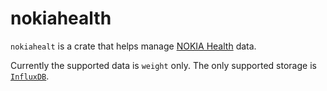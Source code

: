 # nokiahealth

`nokiahealt` is a crate that helps manage
[NOKIA Health](https://health.nokia.com) data.

Currently the supported data is `weight` only.  The only supported storage
is [`InfluxDB`](https://www.influxdata.com/time-series-platform/influxdb/).
